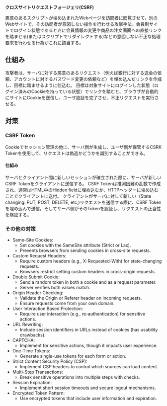 **クロスサイトリクエストフォージェリ(CSRF)**

悪意のあるスクリプトが埋め込まれたWebページを訪問者に閲覧させて，別のWebサイトで，その訪問者が意図しない操作を行わせる攻撃手法。会員制サイトでログイン状態であるときに会員情報の変更や商品の注文画面への直接リンクを踏ませる(またはスクリプトでリダイレクトする)などの意図しない不正な処理要求を行わせる行為がこれに該当する。

## 仕組み
攻撃者は、サーバに対する悪意のあるリクエスト（例えば銀行に対する送金の依頼、アカウントに対するパスワード変更の依頼など）を埋め込んだリンクを作成し、目標に踏ませるように仕込む。
目標は対象サイトにログインした状態（ログイン済みのCookieを持っている状態）でリンクを踏むと、ブラウザが自動的にサイトにCookieを送信し、ユーザ認証を完了させ、不正リクエストを実行させる。

## 対策
### CSRF Token
Cookieでセッション管理の他に、サーバ側が生成し、ユーザ側が保管するCSRK Tokenを使用して、リクエストは偽造かどうかを識別することができる。
#### 仕組み
サーバとクライアント間に新しいセッションが確立された際に、サーバが新しいCSRF Tokenをクライアントに送信する。
CSRF Tokenは推測困難の乱数で作成され、通常はHTML中のHidden fieldに埋め込むか、HTTPヘッダーに埋め込むことでクライアントに送付。
クライアントがサーバに対して新しい（State changing: PUT, POST, DELETE, etc,)リクエストを送信する際に、CSRF Tokenを埋め込んで送信。そしてサーバ側がそのTokenを認証し、リクエストの正当性を検証する。

### その他の対策
- Same-Site Cookies:
    - Set cookies with the SameSite attribute (Strict or Lax).
    - Prevents browsers from sending cookies in cross-site requests.
- Custom Request Headers:
    - Require custom headers (e.g., X-Requested-With) for state-changing requests.
    - Browsers restrict setting custom headers in cross-origin requests.
- Double Submit Cookie:
    - Send a random token in both a cookie and as a request parameter.
    - Server verifies both values match.
- Origin Header Checking:
    - Validate the Origin or Referer header on incoming requests.
    - Ensure requests come from your own domain.
- User Interaction Based Protection:
    - Require user interaction (e.g., re-authentication) for sensitive actions.
- URL Rewriting:
    - Include session identifiers in URLs instead of cookies (has usability drawbacks).
- CAPTCHA:
    - Implement for sensitive actions, though it impacts user experience.
- One-Time Tokens:
    - Generate single-use tokens for each form or action.
- Strict Content Security Policy (CSP):
    - Implement CSP headers to control which sources can load content.
- Multi-Step Transactions:
    - Break sensitive operations into multiple steps with checks.
- Session Expiration:
    - Implement short session timeouts and secure logout mechanisms.
- Encrypted Token Pattern:
    - Use encrypted tokens that include user information and expiration.